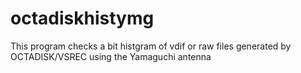 # octadiskhistymg
This program checks a bit histgram of vdif or raw files generated by OCTADISK/VSREC using the Yamaguchi antenna
